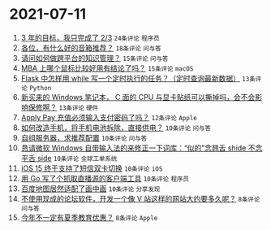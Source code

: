 # 2021-07-11

1. [3 年的目标，我只完成了 2/3](https://www.v2ex.com/t/788796) `24条评论` `程序员`
1. [各位，有什么好的音箱推荐？](https://www.v2ex.com/t/788793) `18条评论` `问与答`
1. [请问如何做跨平台的知识管理？](https://www.v2ex.com/t/788826) `15条评论` `问与答`
1. [MBA 上哪个鼠标比较好用有结论了吗？](https://www.v2ex.com/t/788802) `15条评论` `macOS`
1. [Flask 中怎样用 while 写一个定时执行的任务？（定时查询最新数据）](https://www.v2ex.com/t/788811) `13条评论` `Python`
1. [新买来的 Windows 笔记本， C 面的 CPU 与显卡贴纸可以撕掉吗，会不会影响保修啊？](https://www.v2ex.com/t/788794) `13条评论` `硬件`
1. [Apply Pay 充值必须输入支付密码了吗？](https://www.v2ex.com/t/788795) `12条评论` `Apple`
1. [如何改造手机，将手机电池拆除，直接供电？](https://www.v2ex.com/t/788830) `10条评论` `问与答`
1. [自组服务器，求推荐配置](https://www.v2ex.com/t/788827) `10条评论` `问与答`
1. [恳请微软 Windows 自带输入法的来修正一下词库：“似的”念翘舌 shide 不念平舌 side](https://www.v2ex.com/t/788822) `10条评论` `全球工单系统`
1. [iOS 15 终于支持了短信双卡切换](https://www.v2ex.com/t/788816) `10条评论` `iOS`
1. [用 Go 写了个抓取直播源的客户端工具](https://www.v2ex.com/t/788806) `10条评论` `程序员`
1. [百度地图居然适配了画中画](https://www.v2ex.com/t/788800) `10条评论` `分享发现`
1. [不使用现成的论坛软件，开发一个像 V 站这样的网站大约要多久呢？](https://www.v2ex.com/t/788836) `8条评论` `问与答`
1. [今年不一定有夏季教育优惠？](https://www.v2ex.com/t/788805) `8条评论` `Apple`
